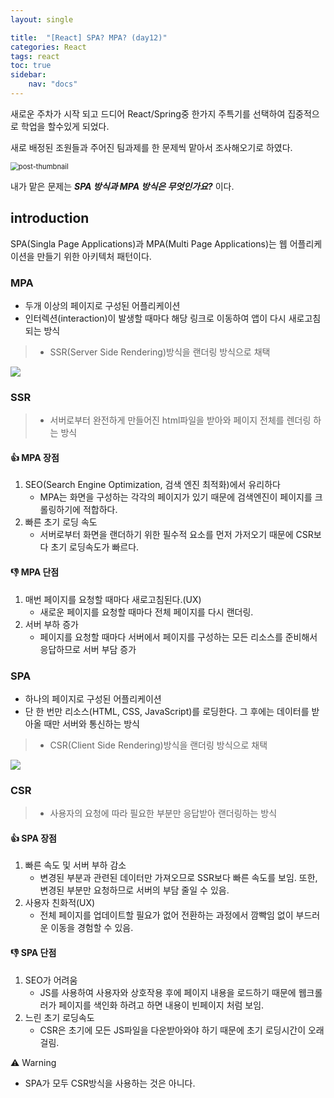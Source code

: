 ```yaml
--- 
layout: single 

title:  "[React] SPA? MPA? (day12)" 
categories: React
tags: react
toc: true
sidebar: 
    nav: "docs"
---
```


새로운 주차가 시작 되고 드디어 React/Spring중 한가지 주특기를 선택하여 집중적으로 학업을 할수있게 되었다.

새로 배정된 조원들과 주어진 팀과제를 한 문제씩 맡아서 조사해오기로 하였다.



<img src="https://velog.velcdn.com/images/danchoi/post/05cf2dd7-1d13-40c7-86a2-e6399fa01954/image.jpeg" alt="post-thumbnail" style="zoom:80%;" />

내가 맡은 문제는 **_SPA 방식과 MPA 방식은 무엇인가요?_** 이다.

## introduction
SPA(Singla Page Applications)과 MPA(Multi Page Applications)는 웹 어플리케이션을 만들기 위한 아키텍처 패턴이다.

### MPA
- 두개 이상의 페이지로 구성된 어플리케이션
- 인터렉션(interaction)이 발생할 때마다 해당 링크로 이동하여 앱이 다시 새로고침되는 방식
> - SSR(Server Side Rendering)방식을 랜더링 방식으로 채택

![](https://velog.velcdn.com/images/danchoi/post/203df30e-a217-4c22-aa1c-c8d9f7ee2a53/image.png)
### SSR
> - 서버로부터 완전하게 만들어진 html파일을 받아와 페이지 전체를 렌더링 하는 방식

#### 👍 MPA 장점
1. SEO(Search Engine Optimization, 검색 엔진 최적화)에서 유리하다
	- MPA는 화면을 구성하는 각각의 페이지가 있기 때문에 검색엔진이 페이지를 크롤링하기에 적합하다.
2. 빠른 초기 로딩 속도
	- 서버로부터 화면을 랜더하기 위한 필수적 요소를 먼저 가저오기 때문에 CSR보다 초기 로딩속도가 빠르다.
#### 👎 MPA 단점
1. 매번 페이지를 요청할 때마다 새로고침된다.(UX)
	- 새로운 페이지를 요청할 때마다 전체 페이지를 다시 랜더링.
2. 서버 부하 증가
	- 페이지를 요청할 때마다 서버에서 페이지를 구성하는 모든 리소스를 준비해서 응답하므로 서버 부담 증가
   
### SPA
- 하나의 페이지로 구성된 어플리케이션
- 단 한 번만 리소스(HTML, CSS, JavaScript)를 로딩한다.
그 후에는 데이터를 받아올 때만 서버와 통신하는 방식
> - CSR(Client Side Rendering)방식을 랜더링 방식으로 채택

![](https://velog.velcdn.com/images/danchoi/post/886231a4-f0dd-4515-b20d-18097a45aa87/image.png)
### CSR
> - 사용자의 요청에 따라 필요한 부분만 응답받아 랜더링하는 방식

#### 👍 SPA 장점
1. 빠른 속도 및 서버 부하 감소
	- 변경된 부분과 관련된 데이터만 가져오므로 SSR보다 빠른 속도를 보임. 또한, 변경된 부분만 요청하므로 서버의 부담 줄일 수 있음.
2. 사용자 친화적(UX)
	- 전체 페이지를 업데이트할 필요가 없어 전환하는 과정에서 깜빡임 없이 부드러운 이동을 경험할 수 있음.
#### 👎 SPA 단점
1. SEO가 어려움
	- JS를 사용하여 사용자와 상호작용 후에 페이지 내용을 로드하기 때문에 웹크롤러가 페이지를 색인화 하려고 하면 내용이 빈페이지 처럼 보임.
2. 느린 초기 로딩속도
	- CSR은 초기에 모든 JS파일을 다운받아와야 하기 때문에 초기 로딩시간이 오래걸림.

    



⚠️ Warning
- SPA가 모두 CSR방식을 사용하는 것은 아니다.
